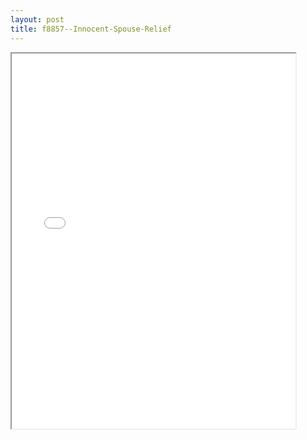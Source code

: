 ```yaml
---
layout: post
title: f8857--Innocent-Spouse-Relief
---
```


<div class="pdf-container">
<iframe src="/ea/_pdf-2-md/f8857--Innocent-Spouse-Relief.pdf" height="600" width="90%" allowFullScreen="true"></iframe>
</div>

